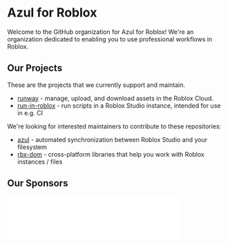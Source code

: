 # Azul for Roblox
Welcome to the GitHub organization for Azul for Roblox! We're an organization dedicated to enabling you to use professional workflows in Roblox.

## Our Projects
These are the projects that we currently support and maintain.
* [runway](https://github.com/azul-rbx/runway) - manage, upload, and download assets in the Roblox Cloud.
* [run-in-roblox](https://github.com/azul-rbx/run-in-roblox) - run scripts in a Roblox Studio instance, intended for use in e.g. CI
  
We're looking for interested maintainers to contribute to these repositories:
* [azul](https://github.com/azul-rbx/azul) - automated synchronization between Roblox Studio and your filesystem
* [rbx-dom](https://github.com/azul-rbx/) - cross-platform libraries that help you work with Roblox instances / files

## Our Sponsors
<img src="/profile/paradoxum-games.png" alt="The Paradoxum Games logo, in white" width=400 />


